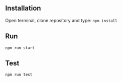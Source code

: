 ## Installation

Open terminal, clone repository and type:
`npm install`

## Run
`npm run start`

## Test
`npm run test`
